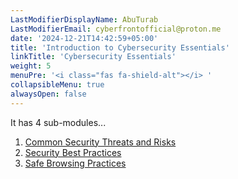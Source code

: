 ```yaml
---
LastModifierDisplayName: AbuTurab
LastModifierEmail: cyberfrontofficial@proton.me
date: '2024-12-21T14:42:59+05:00'
title: 'Introduction to Cybersecurity Essentials'
linkTitle: 'Cybersecurity Essentials'
weight: 5
menuPre: '<i class="fas fa-shield-alt"></i> '
collapsibleMenu: true
alwaysOpen: false
---
```


It has 4 sub-modules...

1. [Common Security Threats and Risks](/ibm-it-support/intro-to-cybersecurity-essentials/common-security-threats-and-risks)
2. [Security Best Practices](/ibm-it-support/intro-to-cybersecurity-essentials/security-best-practices)
3. [Safe Browsing Practices](/ibm-it-support/intro-to-cybersecurity-essentials/safe-browsing-practices)
